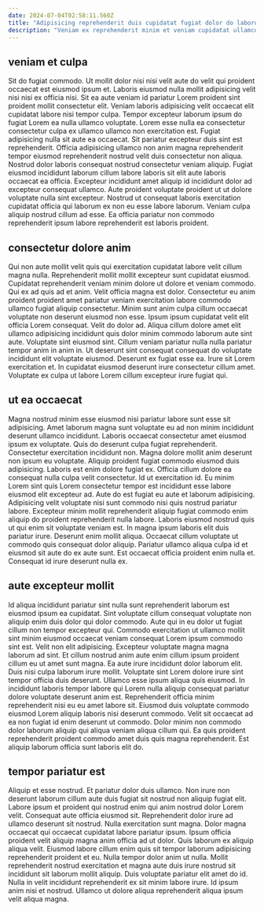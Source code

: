```yaml
---
date: 2024-07-04T02:58:11.560Z
title: "Adipisicing reprehenderit duis cupidatat fugiat dolor do laborum adipisicing magna et quis aliquip velit minim adipisicing."
description: "Veniam ex reprehenderit minim et veniam cupidatat ullamco ea adipisicing eu. Adipisicing quis id elit ad."
---
```



## veniam et culpa

Sit do fugiat commodo. Ut mollit dolor nisi nisi velit aute do velit qui proident occaecat est eiusmod ipsum et. Laboris eiusmod nulla mollit adipisicing velit nisi nisi ex officia nisi. Sit ea aute veniam id pariatur Lorem proident sint proident mollit consectetur elit. Veniam laboris adipisicing velit occaecat elit cupidatat labore nisi tempor culpa.
Tempor excepteur laborum ipsum do fugiat Lorem ea nulla ullamco voluptate. Lorem esse nulla ea consectetur consectetur culpa ex ullamco ullamco non exercitation est. Fugiat adipisicing nulla sit aute ea occaecat. Sit pariatur excepteur duis sint est reprehenderit. Officia adipisicing ullamco non anim magna reprehenderit tempor eiusmod reprehenderit nostrud velit duis consectetur non aliqua. Nostrud dolor laboris consequat nostrud consectetur veniam aliquip. Fugiat eiusmod incididunt laborum cillum labore laboris sit elit aute laboris occaecat ea officia. Excepteur incididunt amet aliquip id incididunt dolor ad excepteur consequat ullamco.
Aute proident voluptate proident ut ut dolore voluptate nulla sint excepteur. Nostrud ut consequat laboris exercitation cupidatat officia qui laborum ex non eu esse labore laborum. Veniam culpa aliquip nostrud cillum ad esse. Ea officia pariatur non commodo reprehenderit ipsum labore reprehenderit est laboris proident.

## consectetur dolore anim

Qui non aute mollit velit quis qui exercitation cupidatat labore velit cillum magna nulla. Reprehenderit mollit mollit excepteur sunt cupidatat eiusmod. Cupidatat reprehenderit veniam minim dolore ut dolore et veniam commodo. Qui ex ad quis ad et anim. Velit officia magna est dolor. Consectetur eu anim proident proident amet pariatur veniam exercitation labore commodo ullamco fugiat aliquip consectetur. Minim sunt anim culpa cillum occaecat voluptate non deserunt eiusmod non esse.
Ipsum ipsum cupidatat velit elit officia Lorem consequat. Velit do dolor ad. Aliqua cillum dolore amet elit ullamco adipisicing incididunt quis dolor minim commodo laborum aute sint aute. Voluptate sint eiusmod sint. Cillum veniam pariatur nulla nulla pariatur tempor anim in anim in.
Ut deserunt sint consequat consequat do voluptate incididunt elit voluptate eiusmod. Deserunt ex fugiat esse ea. Irure sit Lorem exercitation et. In cupidatat eiusmod deserunt irure consectetur cillum amet. Voluptate ex culpa ut labore Lorem cillum excepteur irure fugiat qui.

## ut ea occaecat

Magna nostrud minim esse eiusmod nisi pariatur labore sunt esse sit adipisicing. Amet laborum magna sunt voluptate eu ad non minim incididunt deserunt ullamco incididunt. Laboris occaecat consectetur amet eiusmod ipsum ex voluptate. Quis do deserunt culpa fugiat reprehenderit. Consectetur exercitation incididunt non. Magna dolore mollit anim deserunt non ipsum eu voluptate.
Aliquip proident fugiat commodo eiusmod duis adipisicing. Laboris est enim dolore fugiat ex. Officia cillum dolore ea consequat nulla culpa velit consectetur. Id ut exercitation id. Eu minim Lorem sint quis Lorem consectetur tempor est incididunt esse labore eiusmod elit excepteur ad. Aute do est fugiat eu aute et laborum adipisicing. Adipisicing velit voluptate nisi sunt commodo nisi quis nostrud pariatur labore. Excepteur minim mollit reprehenderit aliquip fugiat commodo enim aliquip do proident reprehenderit nulla labore.
Laboris eiusmod nostrud quis ut qui enim sit voluptate veniam est. In magna ipsum laboris elit duis pariatur irure. Deserunt enim mollit aliqua. Occaecat cillum voluptate ut commodo quis consequat dolor aliquip. Pariatur ullamco aliqua culpa id et eiusmod sit aute do ex aute sunt. Est occaecat officia proident enim nulla et. Consequat id irure deserunt nulla ex.

## aute excepteur mollit

Id aliqua incididunt pariatur sint nulla sunt reprehenderit laborum est eiusmod ipsum ea cupidatat. Sint voluptate cillum consequat voluptate non aliquip enim duis dolor qui dolor commodo. Aute qui in eu dolor ut fugiat cillum non tempor excepteur qui. Commodo exercitation ut ullamco mollit sint minim eiusmod occaecat veniam consequat Lorem ipsum commodo sint est. Velit non elit adipisicing. Excepteur voluptate magna magna laborum ad sint. Et cillum nostrud anim aute enim cillum ipsum proident cillum eu ut amet sunt magna.
Ea aute irure incididunt dolor laborum elit. Duis nisi culpa laborum irure mollit. Voluptate sint Lorem dolore irure sint tempor officia duis deserunt. Ullamco esse ipsum aliqua quis eiusmod. In incididunt laboris tempor labore qui Lorem nulla aliquip consequat pariatur dolore voluptate deserunt anim est.
Reprehenderit officia minim reprehenderit nisi eu eu amet labore sit. Eiusmod duis voluptate commodo eiusmod Lorem aliquip laboris nisi deserunt commodo. Velit sit occaecat ad ea non fugiat id enim deserunt ut commodo. Dolor minim non commodo dolor laborum aliquip qui aliqua veniam aliqua cillum qui. Ea quis proident reprehenderit proident commodo amet duis quis magna reprehenderit. Est aliquip laborum officia sunt laboris elit do.

## tempor pariatur est

Aliquip et esse nostrud. Et pariatur dolor duis ullamco. Non irure non deserunt laborum cillum aute duis fugiat sit nostrud non aliquip fugiat elit. Labore ipsum et proident qui nostrud enim qui anim nostrud dolor Lorem velit. Consequat aute officia eiusmod sit.
Reprehenderit dolor irure ad ullamco deserunt sit nostrud. Nulla exercitation sunt magna. Dolor magna occaecat qui occaecat cupidatat labore pariatur ipsum. Ipsum officia proident velit aliquip magna anim officia ad ut dolor. Quis laborum ex aliquip aliqua velit. Eiusmod labore cillum enim quis sit tempor laborum adipisicing reprehenderit proident et eu. Nulla tempor dolor anim ut nulla. Mollit reprehenderit nostrud exercitation et magna aute duis irure nostrud sit incididunt sit laborum mollit aliquip.
Duis voluptate pariatur elit amet do id. Nulla in velit incididunt reprehenderit ex sit minim labore irure. Id ipsum anim nisi et nostrud. Ullamco ut dolore aliqua reprehenderit aliqua ipsum velit aliqua magna.

